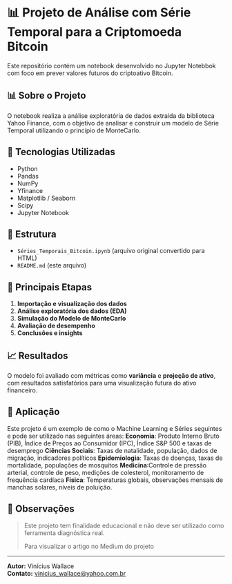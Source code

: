 # 📊 Projeto de Análise com Série Temporal para a Criptomoeda Bitcoin

Este repositório contém um notebook desenvolvido no Jupyter Notebbok com foco em prever valores futuros do criptoativo Bitcoin.

## 📊 Sobre o Projeto

O notebook realiza a análise exploratória de dados extraída da biblioteca Yahoo Finance, com o objetivo de analisar e construir um modelo de Série Temporal utilizando o princípio de MonteCarlo.

## 🔧 Tecnologias Utilizadas

- Python
- Pandas
- NumPy
- Yfinance
- Matplotlib / Seaborn
- Scipy
- Jupyter Notebook

## 📁 Estrutura

- `Séries_Temporais_Bitcoin.ipynb` (arquivo original convertido para HTML)
- `README.md` (este arquivo)

## 📌 Principais Etapas

1. **Importação e visualização dos dados**
2. **Análise exploratória dos dados (EDA)**
3. **Simulação do Modelo de MonteCarlo**
4. **Avaliação de desempenho**
5. **Conclusões e insights**

## 📈 Resultados

O modelo foi avaliado com métricas como **variância** e **projeção de ativo**, com resultados satisfatórios para uma visualização futura do ativo financeiro.

## 🤖 Aplicação

Este projeto é um exemplo de como o Machine Learning e Séries  seguintes e pode ser utilizado nas seguintes áreas: 
**Economia**: Produto Interno Bruto (PIB), Índice de Preços ao Consumidor (IPC), Índice S&P 500 e taxas de desemprego
**Ciências Sociais**: Taxas de natalidade, população, dados de migração, indicadores políticos
**Epidemiologia**: Taxas de doenças, taxas de mortalidade, populações de mosquitos
**Medicina**:Controle de pressão arterial, controle de peso, medições de colesterol, monitoramento de frequência cardíaca
**Física**: Temperaturas globais, observações mensais de manchas solares, níveis de poluição.


## 📌 Observações

> Este projeto tem finalidade educacional e não deve ser utilizado como ferramenta diagnóstica real.
> 
> Para visualizar o artigo no Medium do projeto 

---

**Autor:** Vinícius Wallace  
**Contato:** vinicius_wallace@yahoo.com.br
